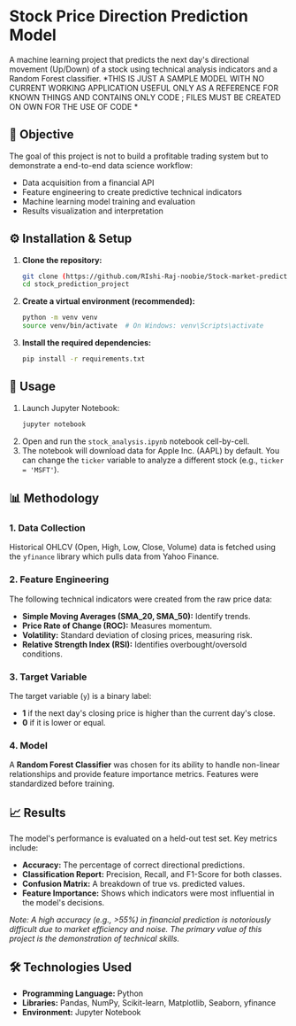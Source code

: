 # Stock Price Direction Prediction Model

A machine learning project that predicts the next day's directional movement (Up/Down) of a stock using technical analysis indicators and a Random Forest classifier.
*THIS IS JUST A SAMPLE MODEL WITH NO CURRENT WORKING APPLICATION USEFUL ONLY AS A REFERENCE FOR KNOWN THINGS AND CONTAINS ONLY CODE ; FILES MUST BE CREATED ON OWN FOR THE USE OF CODE *

## 🎯 Objective

The goal of this project is not to build a profitable trading system but to demonstrate a end-to-end data science workflow:
*   Data acquisition from a financial API
*   Feature engineering to create predictive technical indicators
*   Machine learning model training and evaluation
*   Results visualization and interpretation

## ⚙️ Installation & Setup

1.  **Clone the repository:**
    ```bash
    git clone (https://github.com/RIshi-Raj-noobie/Stock-market-predictor)
    cd stock_prediction_project
    ```

2.  **Create a virtual environment (recommended):**
    ```bash
    python -m venv venv
    source venv/bin/activate  # On Windows: venv\Scripts\activate
    ```

3.  **Install the required dependencies:**
    ```bash
    pip install -r requirements.txt
    ```

## 🚀 Usage

1.  Launch Jupyter Notebook:
    ```bash
    jupyter notebook
    ```
2.  Open and run the `stock_analysis.ipynb` notebook cell-by-cell.
3.  The notebook will download data for Apple Inc. (AAPL) by default. You can change the `ticker` variable to analyze a different stock (e.g., `ticker = 'MSFT'`).

## 📊 Methodology

### 1. Data Collection
Historical OHLCV (Open, High, Low, Close, Volume) data is fetched using the `yfinance` library which pulls data from Yahoo Finance.

### 2. Feature Engineering
The following technical indicators were created from the raw price data:
*   **Simple Moving Averages (SMA_20, SMA_50):** Identify trends.
*   **Price Rate of Change (ROC):** Measures momentum.
*   **Volatility:** Standard deviation of closing prices, measuring risk.
*   **Relative Strength Index (RSI):** Identifies overbought/oversold conditions.

### 3. Target Variable
The target variable (`y`) is a binary label:
*   **1** if the next day's closing price is higher than the current day's close.
*   **0** if it is lower or equal.

### 4. Model
A **Random Forest Classifier** was chosen for its ability to handle non-linear relationships and provide feature importance metrics. Features were standardized before training.

## 📈 Results

The model's performance is evaluated on a held-out test set. Key metrics include:
*   **Accuracy:** The percentage of correct directional predictions.
*   **Classification Report:** Precision, Recall, and F1-Score for both classes.
*   **Confusion Matrix:** A breakdown of true vs. predicted values.
*   **Feature Importance:** Shows which indicators were most influential in the model's decisions.

*Note: A high accuracy (e.g., >55%) in financial prediction is notoriously difficult due to market efficiency and noise. The primary value of this project is the demonstration of technical skills.*

## 🛠️ Technologies Used

*   **Programming Language:** Python
*   **Libraries:** Pandas, NumPy, Scikit-learn, Matplotlib, Seaborn, yfinance
*   **Environment:** Jupyter Notebook


